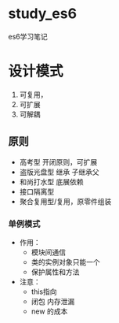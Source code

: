 # study_es6
es6学习笔记
# 设计模式
1. 可复用，
2. 可扩展
3. 可解耦

## 原则
* 高考型 开闭原则，可扩展
* 盗版光盘型 继承 子继承父  
* 和尚打水型  底展依赖
* 接口隔离型 
* 聚合复用型/复用，原零件组装

### 单例模式

- 作用：
    - 模块间通信
    - 类的实例对象只能一个
    - 保护属性和方法
- 注意：
    - this指向
    - 闭包 内存泄漏
    - new 的成本
